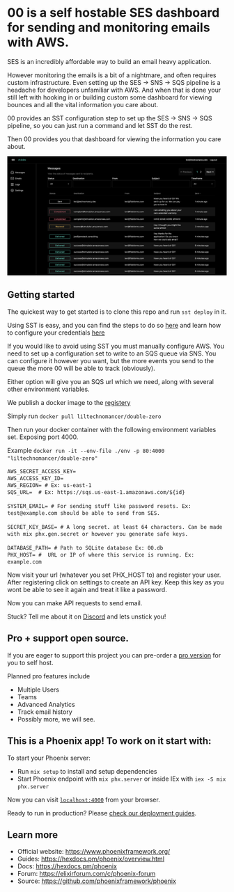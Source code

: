 # 00 is a self hostable SES dashboard for sending and monitoring emails with AWS.

SES is an incredibly affordable way to build an email heavy application.

However monitoring the emails is a bit of a nightmare, and often requires custom infrastructure. Even setting up the SES -> SNS -> SQS pipeline is a headache for developers unfamiliar with AWS. And when that is done your still left with hooking in or building custom some dashboard for viewing bounces and all the vital information you care about.

00 provides an SST configuration step to set up the SES -> SNS -> SQS pipeline,
so you can just run a command and let SST do the rest.

Then 00 provides you that dashboard for viewing the information you care about.

![Dashboard displaying emails](00-messages.png)

## Getting started

The quickest way to get started is to clone this repo and run `sst deploy` in it.

Using SST is easy, and you can find the steps to do so [here](https://ion.sst.dev/docs/reference/cli) and learn how to configure your credentials [here](https://docs.sst.dev/advanced/iam-credentials#loading-from-a-file)

If you would like to avoid using SST you must manually configure AWS.
You need to set up a configuration set to write to an SQS queue via SNS. You can configure it however you want, but the more events you send to the queue the more 00 will be able to track (obviously).

Either option will give you an SQS url which we need, along with several other environment variables.

We publish a docker image to the [registery](https://hub.docker.com/r/liltechnomancer/double-zero)

Simply run `docker pull liltechnomancer/double-zero`

Then run your docker container with the following environment variables set. Exposing port 4000.

Example `docker run -it --env-file ./env -p 80:4000 "liltechnomancer/double-zero"`

```
AWS_SECRET_ACCESS_KEY=
AWS_ACCESS_KEY_ID=
AWS_REGION= # Ex: us-east-1
SQS_URL=  # Ex: https://sqs.us-east-1.amazonaws.com/${id}

SYSTEM_EMAIL= # For sending stuff like password resets. Ex: test@example.com should be able to send from SES.

SECRET_KEY_BASE= # A long secret. at least 64 characters. Can be made with mix phx.gen.secret or however you generate safe keys.

DATABASE_PATH= # Path to SQLite database Ex: 00.db
PHX_HOST= #  URL or IP of where this service is running. Ex: example.com
```

Now visit your url (whatever you set PHX_HOST to) and register your user.
After registering click on settings to create an API key.
Keep this key as you wont be able to see it again and treat it like a password.

Now you can make API requests to send email.

Stuck? Tell me about it on [Discord](https://discord.gg/6r7Qtf754K) and lets unstick you!

## Pro + support open source.

If you are eager to support this project you can pre-order a [pro version](https://buy.stripe.com/5kA3dV5W1aBgaUo28e?prefilled_promo_code=EARLYBIRD) for you to self host.

Planned pro features include

* Multiple Users
* Teams
* Advanced Analytics
* Track email history
* Possibly more, we will see.

## This is a Phoenix app! To work on it start with:

To start your Phoenix server:

  * Run `mix setup` to install and setup dependencies
  * Start Phoenix endpoint with `mix phx.server` or inside IEx with `iex -S mix phx.server`

Now you can visit [`localhost:4000`](http://localhost:4000) from your browser.

Ready to run in production? Please [check our deployment guides](https://hexdocs.pm/phoenix/deployment.html).

## Learn more

  * Official website: https://www.phoenixframework.org/
  * Guides: https://hexdocs.pm/phoenix/overview.html
  * Docs: https://hexdocs.pm/phoenix
  * Forum: https://elixirforum.com/c/phoenix-forum
  * Source: https://github.com/phoenixframework/phoenix
